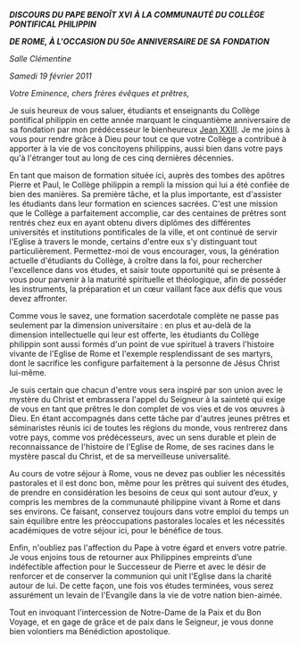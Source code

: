 ***DISCOURS DU PAPE BENOÎT XVI*** ***À LA COMMUNAUTÉ DU COLLÈGE PONTIFICAL PHILIPPIN***

***DE ROME, À L'OCCASION DU 50e ANNIVERSAIRE DE SA*** ***FONDATION***

*Salle Clémentine*

*Samedi 19 février 2011*

*Votre Eminence, chers frères évêques et prêtres,*

Je suis heureux de vous saluer, étudiants et enseignants du Collège pontifical philippin en cette année marquant le cinquantième anniversaire de sa fondation par mon prédécesseur le bienheureux [Jean XXIII](/content/john-xxiii/fr.html). Je me joins à vous pour rendre grâce à Dieu pour tout ce que votre Collège a contribué à apporter à la vie de vos concitoyens philippins, aussi bien dans votre pays qu'à l'étranger tout au long de ces cinq dernières décennies.

En tant que maison de formation située ici, auprès des tombes des apôtres Pierre et Paul, le Collège philippin a rempli la mission qui lui a été confiée de bien des manières. Sa première tâche, et la plus importante, est d'assister les étudiants dans leur formation en sciences sacrées. C'est une mission que le Collège a parfaitement accomplie, car des centaines de prêtres sont rentrés chez eux en ayant obtenu divers diplômes des différentes universités et institutions pontificales de la ville, et ont continué de servir l'Eglise à travers le monde, certains d'entre eux s'y distinguant tout particulièrement. Permettez-moi de vous encourager, vous, la génération actuelle d'étudiants du Collège, à croître dans la foi, pour rechercher l'excellence dans vos études, et saisir toute opportunité qui se présente à vous pour parvenir à la maturité spirituelle et théologique, afin de posséder les instruments, la préparation et un cœur vaillant face aux défis que vous devez affronter.

Comme vous le savez, une formation sacerdotale complète ne passe pas seulement par la dimension universitaire : en plus et au-delà de la dimension intellectuelle qui leur est offerte, les étudiants du Collège philippin sont aussi formés d'un point de vue spirituel à travers l'histoire vivante de l'Eglise de Rome et l'exemple resplendissant de ses martyrs, dont le sacrifice les configure parfaitement à la personne de Jésus Christ lui-même.

Je suis certain que chacun d'entre vous sera inspiré par son union avec le mystère du Christ et embrassera l'appel du Seigneur à la sainteté qui exige de vous en tant que prêtres le don complet de vos vies et de vos œuvres à Dieu. En étant accompagnés dans cette tâche par d'autres jeunes prêtres et séminaristes réunis ici de toutes les régions du monde, vous rentrerez dans votre pays, comme vos prédécesseurs, avec un sens durable et plein de reconnaissance de l'histoire de l'Eglise de Rome, de ses racines dans le mystère pascal du Christ, et de sa merveilleuse universalité.

Au cours de votre séjour à Rome, vous ne devez pas oublier les nécessités pastorales et il est donc bon, même pour les prêtres qui suivent des études, de prendre en considération les besoins de ceux qui sont autour d’eux, y compris les membres de la communauté philippine vivant à Rome et dans ses environs. Ce faisant, conservez toujours dans votre emploi du temps un sain équilibre entre les préoccupations pastorales locales et les nécessités académiques de votre séjour ici, pour le bénéfice de tous.

Enfin, n'oubliez pas l'affection du Pape à votre égard et envers votre patrie. Je vous enjoins tous de retourner aux Philippines empreints d’une indéfectible affection pour le Successeur de Pierre et avec le désir de renforcer et de conserver la communion qui unit l'Eglise dans la charité autour de lui. De cette façon, une fois vos études terminées, vous serez assurément un levain de l'Evangile dans la vie de votre nation bien-aimée.

Tout en invoquant l'intercession de Notre-Dame de la Paix et du Bon Voyage, et en gage de grâce et de paix dans le Seigneur, je vous donne bien volontiers ma Bénédiction apostolique.